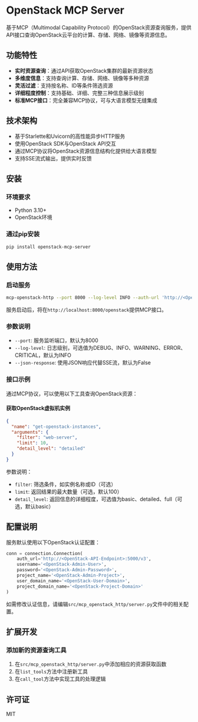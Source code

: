 # OpenStack MCP Server

基于MCP（Multimodal Capability Protocol）的OpenStack资源查询服务，提供API接口查询OpenStack云平台的计算、存储、网络、镜像等资源信息。

## 功能特性

- **实时资源查询**：通过API获取OpenStack集群的最新资源状态
- **多维度信息**：支持查询计算、存储、网络、镜像等多种资源
- **灵活过滤**：支持按名称、ID等条件筛选资源
- **详细程度控制**：支持基础、详细、完整三种信息展示级别
- **标准MCP接口**：完全兼容MCP协议，可与大语言模型无缝集成

## 技术架构

- 基于Starlette和Uvicorn的高性能异步HTTP服务
- 使用OpenStack SDK与OpenStack API交互
- 通过MCP协议将OpenStack资源信息结构化提供给大语言模型
- 支持SSE流式输出，提供实时反馈

## 安装

### 环境要求

- Python 3.10+
- OpenStack环境

### 通过pip安装

```bash
pip install openstack-mcp-server
```

## 使用方法

### 启动服务

```bash
mcp-openstack-http --port 8000 --log-level INFO --auth-url 'http://<OpenStack-API-Endpoint>:5000/v3' --username '<OpenStack-Admin-User>' --password '<OpenStack-Admin-Password>'
```

服务启动后，将在`http://localhost:8000/openstack`提供MCP接口。

### 参数说明

- `--port`: 服务监听端口，默认为8000
- `--log-level`: 日志级别，可选值为DEBUG、INFO、WARNING、ERROR、CRITICAL，默认为INFO
- `--json-response`: 使用JSON响应代替SSE流，默认为False

### 接口示例

通过MCP协议，可以使用以下工具查询OpenStack资源：

#### 获取OpenStack虚拟机实例

```json
{
  "name": "get-openstack-instances",
  "arguments": {
    "filter": "web-server",
    "limit": 10,
    "detail_level": "detailed"
  }
}
```

参数说明：
- `filter`: 筛选条件，如实例名称或ID（可选）
- `limit`: 返回结果的最大数量（可选，默认100）
- `detail_level`: 返回信息的详细程度，可选值为basic、detailed、full（可选，默认basic）

## 配置说明

服务默认使用以下OpenStack认证配置：

```python
conn = connection.Connection(
    auth_url='http://<OpenStack-API-Endpoint>:5000/v3',
    username='<OpenStack-Admin-User>',
    password='<OpenStack-Admin-Password>',
    project_name='<OpenStack-Admin-Project>',
    user_domain_name='<OpenStack-User-Domain>',
    project_domain_name='<OpenStack-Project-Domain>'
)
```

如需修改认证信息，请编辑`src/mcp_openstack_http/server.py`文件中的相关配置。

## 扩展开发

### 添加新的资源查询工具

1. 在`src/mcp_openstack_http/server.py`中添加相应的资源获取函数
2. 在`list_tools`方法中注册新工具
3. 在`call_tool`方法中实现工具的处理逻辑

## 许可证

MIT
